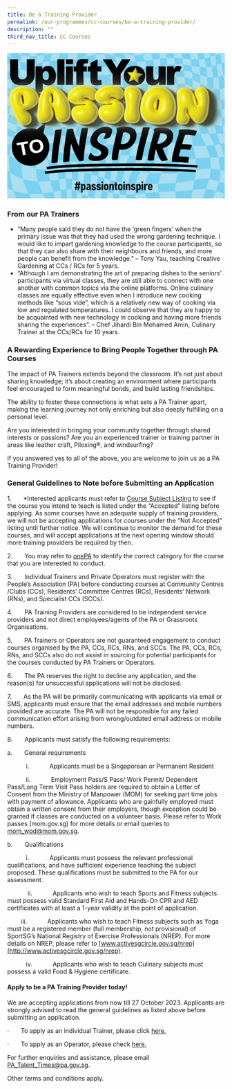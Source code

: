 ```yaml
---
title: Be a Training Provider
permalink: /our-programmes/cc-courses/be-a-training-provider/
description: ""
third_nav_title: CC Courses
---
```

![Uplife Your PAssion to Inspire](/images/Our%20Programmes/web-banner.jpg)

### From our PA Trainers
* “Many people said they do not have the ‘green fingers’ when the primary issue was that they had used the wrong gardening technique. I would like to impart gardening knowledge to the course participants, so that they can also share with their neighbours and friends, and more people can benefit from the knowledge.” – Tony Yau, teaching Creative Gardening at CCs / RCs for 5 years.
* “Although I am demonstrating the art of preparing dishes to the seniors’ participants via virtual classes, they are still able to connect with one another with common topics via the online platforms.  Online culinary classes are equally effective even when I introduce new cooking methods like “sous vide”, which is a relatively new way of cooking via low and regulated temperatures.  I could observe that they are happy to be acquainted with new technology in cooking and having more friends sharing the experiences”.  – Chef Jihardi Bin Mohamed Amin, Culinary Trainer at the CCs/RCs for 10 years.
 

### A Rewarding Experience to Bring People Together through PA Courses
        
The impact of PA Trainers extends beyond the classroom. It’s not just about sharing knowledge; it’s about creating an environment where participants feel encouraged to form meaningful bonds, and build lasting friendships.

The ability to foster these connections is what sets a PA Trainer apart, making the learning journey not only enriching but also deeply fulfilling on a personal level.

Are you interested in bringing your community together through shared interests or passions? Are you an experienced trainer or training partner in areas like leather craft, Piloxing®, and windsurfing?

If you answered yes to all of the above, you are welcome to join us as a PA Training Provider!

 
### General Guidelines to Note before Submitting an Application
 
1.       \*Interested applicants must refer to [Course Subject Listing](https://go.gov.sg/coursesubjectlisting-sept2023) to see if the course you intend to teach is listed under the “Accepted” listing before applying. As some courses have an adequate supply of training providers, we will not be accepting applications for courses under the “Not Accepted” listing until further notice. We will continue to monitor the demand for these courses, and will accept applications at the next opening window should more training providers be required by then.

2.       You may refer to [onePA](https://www.onepa.gov.sg/) to identify the correct category for the course that you are interested to conduct.

3.       Individual Trainers and Private Operators must register with the People’s Association (PA) before conducting courses at Community Centres /Clubs (CCs), Residents’ Committee Centres (RCs), Residents’ Network (RNs), and Specialist CCs (SCCs). 

4.       PA Training Providers are considered to be independent service providers and not direct employees/agents of the PA or Grassroots Organisations. 

5.       PA Trainers or Operators are not guaranteed engagement to conduct courses organised by the PA, CCs, RCs, RNs, and SCCs. The PA, CCs, RCs, RNs, and SCCs also do not assist in sourcing for potential participants for the courses conducted by PA Trainers or Operators.

6.       The PA reserves the right to decline any application, and the reason(s) for unsuccessful applications will not be disclosed.  

7.       As the PA will be primarily communicating with applicants via email or SMS, applicants must ensure that the email addresses and mobile numbers provided are accurate. The PA will not be responsible for any failed communication effort arising from wrong/outdated email address or mobile numbers. 

8.       Applicants must satisfy the following requirements:

a.       General requirements

           i.            Applicants must be a Singaporean or Permanent Resident

           ii.            Employment Pass/S Pass/ Work Permit/ Dependent Pass/Long Term Visit Pass holders are required to obtain a Letter of Consent from the Ministry of Manpower (MOM) for seeking part time jobs with payment of allowance. Applicants who are gainfully employed must obtain a written consent from their employers, though exception could be granted if classes are conducted on a volunteer basis. Please refer to Work passes (mom.gov.sg) for more details or email queries to [mom\_wpd@mom.gov.sg](mailto:mom_wpd@mom.gov.sg).

b.       Qualifications

           i.            Applicants must possess the relevant professional qualifications, and have sufficient experience teaching the subject proposed. These qualifications must be submitted to the PA for our assessment.

            ii.            Applicants who wish to teach Sports and Fitness subjects must possess valid Standard First Aid and Hands-On CPR and AED certificates with at least a 1-year validity at the point of application.

             iii.            Applicants who wish to teach Fitness subjects such as Yoga must be a registered member (full membership, not provisional) of SportSG’s National Registry of Exercise Professionals (NREP). For more details on NREP, please refer to [www.activesgcircle.gov.sg/nrep](http://www.activesgcircle.gov.sg/nrep).

           iv.            Applicants who wish to teach Culinary subjects must possess a valid Food & Hygiene certificate.


#### Apply to be a PA Training Provider today!

We are accepting applications from now till 27 October 2023. Applicants are strongly advised to read the general guidelines as listed above before submitting an application.

·       To apply as an individual Trainer, please click [here.](https://form.gov.sg/5d774ecac36c6500121c3468)

·       To apply as an Operator, please check [here.](https://form.gov.sg/5df748c39cf14f0019128ca1 )

For further enquiries and assistance, please email [PA\_Talent\_Times@pa.gov.sg](mailto:PA_Talent_Times@pa.gov.sg).   

Other terms and conditions apply.